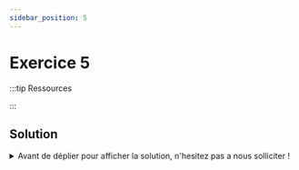 ```yaml
---
sidebar_position: 5
---
```


# Exercice 5

:::tip Ressources

:::

## Solution

<details>
  <summary>Avant de déplier pour afficher la solution, n'hesitez pas a nous solliciter ! </summary>

    TODO

</details>
